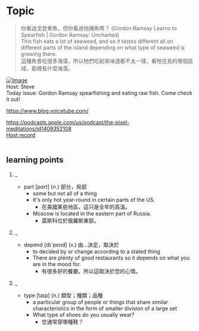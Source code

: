 # Topic

> 你看過戈登煮魚，但你看過他捕魚嗎？ (Gordon Ramsay Learns to Spearfish | Gordon Ramsay: Uncharted) <br>
> This fish eats a lot of seaweed, and so it tastes different all on different parts of the island depending on what type of seaweed is growing there. <br>
> 這種魚會吃很多海藻，所以牠們吃起來味道都不太一樣，看牠在島的哪個區域，那裡長什麼海藻。 <br>

[![Image](https://cdn.voicetube.com/assets/thumbnails/gg8_XW5yUqw.jpg)](https://www.youtube.com/embed/gg8_XW5yUqw?rel=0&showinfo=0&cc_load_policy=0&controls=1&autoplay=1&iv_load_policy=3&playsinline=1&wmode=transparent&start=125&end=133&enablejsapi=1&origin=https://tw.voicetube.com&widgetid=1)<br>
Host: Steve
<br>Today issue: Gordon Ramsay spearfishing and eating raw fish. Come check it out!

https://www.blog.voicetube.com/



https://podcasts.apple.com/us/podcast/the-pixel-meditations/id1409352108
<br>
[Host record](https://cdn.voicetube.com/tmp/everyday_records/stephen_vt_44701/3716.mp3)
<br><br>
## learning points
1. _
	* part [pɑrt] (n.) 部分，局部
		- some but not all of a thing
		- It's only hot year-round in certain parts of the US.
			+ 在美國某些地區，這只是全年的高溫。
		- Moscow is located in the eastern part of Russia.
			+ 莫斯科位於俄羅斯東部。

2. _
	* depend [dɪˋpɛnd] (v.) 由…決定，取決於
		- to decided by or change according to a stated thing
		- There are plenty of good restaurants so it depends on what you are in the mood for.
			+ 有很多好的餐廳，所以這取決於您的心情。

3. _
	* type [taɪp] (n.) 類型；種類；品種
		- a particular group of people or things that share similar characteristics in the form of smaller division of a large set
		- What type of shoes do you usually wear?
			+ 您通常穿哪種鞋？
